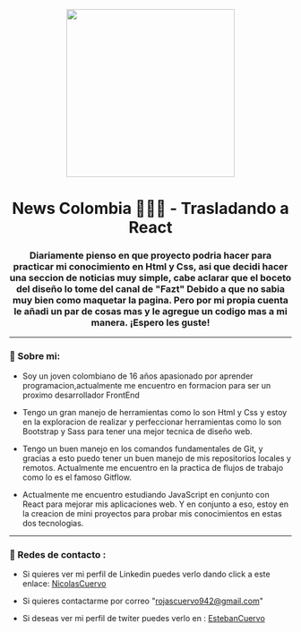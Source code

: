 <div id="Header" align="center">

   <img src="https://media3.giphy.com/media/26tnlqgsV9gbihbO0/200.webp?cid=ecf05e47bsv55lja5zyj01df5xcru8eg46nn3v91nlvkpy98&rid=200.webp&ct=g" width="300">
   <h1 align="center">News Colombia 📝👨‍💼 - Trasladando a React</h1>
   <h3 align="center"> Diariamente pienso en que proyecto podria hacer para practicar mi conocimiento en Html y Css, asi que decidi hacer una seccion 
   de noticias muy simple, cabe aclarar que el boceto del diseño lo tome del canal de "Fazt" Debido a que no sabia muy bien como maquetar la pagina.
   Pero por mi propia cuenta le añadi un par de cosas mas y le agregue un codigo mas a mi manera. ¡Espero les guste!
   </h3>

</div>

---

###  🧑 Sobre mi:
   
- Soy un joven colombiano de 16 años apasionado por aprender programacion,actualmente me encuentro en formacion para ser un proximo desarrollador FrontEnd
   
- Tengo un gran manejo de herramientas como lo son Html y Css y estoy en la exploracion de realizar y perfeccionar herramientas como lo son
  Bootstrap y Sass para tener una mejor tecnica de diseño web.

- Tengo un buen manejo en los comandos fundamentales de Git, y gracias a esto puedo tener un buen manejo de mis repositorios locales y remotos. Actualmente me encuentro en la practica de flujos de trabajo como lo es el famoso Gitflow.
   
- Actualmente me encuentro estudiando JavaScript en conjunto con React para mejorar mis aplicaciones web. Y en conjunto a eso, estoy en la creacion de mini proyectos para probar mis conocimientos en estas dos tecnologias.
   
---

### 📱 Redes de contacto :
   
- Si quieres ver mi perfil de Linkedin puedes verlo dando click a este enlace: [NicolasCuervo](https://www.linkedin.com/in/nicolas-esteban-rojas-cuervo-9b72831ba/)

- Si quieres contactarme por correo  "rojascuervo942@gmail.com"
   
- Si deseas ver mi perfil de twiter puedes verlo en : [EstebanCuervo](https://twitter.com/EstebanCuervo_)
